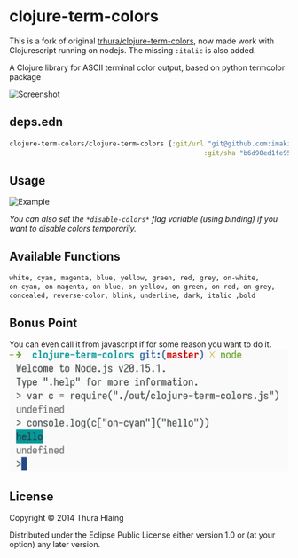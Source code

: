 # clojure-term-colors

This is a fork of original [trhura/clojure-term-colors](https://github.com/trhura/clojure-term-colors), now made work with Clojurescript running on nodejs. 
The missing `:italic` is also added.

A Clojure library for ASCII terminal color output, based on python
termcolor package

![Screenshot](doc/info.png)

## deps.edn

```clojure
clojure-term-colors/clojure-term-colors {:git/url "git@github.com:imakira/clojure-term-colors.git"
                                                 :git/sha "b6d90ed1fe95f005740ecdc7dbd3f8d1faa1f889"}
```

## Usage

![Example](doc/example.png)

_You can also set the `*disable-colors*` flag variable (using binding) if you want
to disable colors temporarily._

## Available Functions

```
white, cyan, magenta, blue, yellow, green, red, grey, on-white,
on-cyan, on-magenta, on-blue, on-yellow, on-green, on-red, on-grey,
concealed, reverse-color, blink, underline, dark, italic ,bold
```

## Bonus Point

You can even call it from javascript if for some reason you want to do it.
![Calling From Js](./doc/calling_from_js.png)


## License

Copyright © 2014 Thura Hlaing

Distributed under the Eclipse Public License either version 1.0 or (at
your option) any later version.
